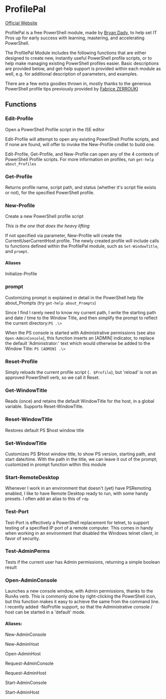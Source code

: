 # ProfilePal

[Official Website](http://bryan.dady.us/profilepal)
    
ProfilePal is a free PowerShell module, made by [Bryan Dady](http://about.me/bryandady), to help set IT Pros up for early success with learning, mastering, and accelerating PowerShell.

The ProfilePal Module includes the following functions that are either designed to create new, instantly useful PowerShell profile scripts, or to help make managing existing PowerShell profiles easier. Basic descriptions are provided below, and get-help support is provided within each module as well, e.g. for additional description of parameters, and examples.

There are a few extra goodies thrown in, mostly thanks to the generous PowerShell profile tips previously provided by [Fabrice ZERROUKI](http://www.zerrouki.com/powershell-profile-example/)

## Functions
### Edit-Profile
Open a PowerShell Profile script in the ISE editor

Edit-Profile will attempt to open any existing PowerShell Profile scripts, and if none are found, will offer to invoke the New-Profile cmdlet to build one.

Edit-Profile, Get-Profile, and New-Profile can open any of the 4 contexts of PowerShell Profile scripts. For more information on profiles, run `get-help about_Profiles`

### Get-Profile
Returns profile name, script path, and status (whether it's script file exists or not), for the specified PowerShell profile. 

### New-Profile
Create a new PowerShell profile script

*This is the one that does the heavy lifting*

If not specified via parameter, New-Profile will create the CurrentUserCurrentHost profile. The newly created profile will include calls to functions defined within the ProfilePal module, such as `Set-WindowTitle`, and `prompt`. 

#### Aliases
Initialize-Profile

### prompt
Customizing prompt is explained in detail in the PowerShell help file about_Prompts (try `get-help about_Prompts`)

Since I find I rarely need to know my current path, I write the starting path and date / time to the Window Title, and then simplify the prompt to reflect the current directory:`PS .\>`

When the PS console is started with Administrative permissions (see also `Open-AdminConsole`), this function inserts an [ADMIN] indicator, to replace the default 'Administrator:' text which would otherwise be added to the Window Title: `PS [ADMIN] .\>`

### Reset-Profile
Simply reloads the current profile script (`. $Profile`), but 'reload' is not an approved PowerShell verb, so we call it Reset.

### Get-WindowTitle
Reads (once) and retains the default WindowTitle for the host, in a global variable. Supports Reset-WindowTitle.

### Reset-WindowTitle
Restores default PS $host window title

### Set-WindowTitle
Customizes PS $Host window title, to show PS version, starting path, and start date/time. With the path in the title, we can leave it out of the prompt; customized in prompt function within this module

### Start-RemoteDesktop
Whenever I work in an environment that doesn't (yet) have PSRemoting enabled, I like to have Remote Desktop ready to run, with some handy presets. I often add an alias to this of `rdp`

### Test-Port
Test-Port is effectively a PowerShell replacement for telnet, to support testing of a specified IP port of a remote computer. This comes in handy when working in an environment that disabled the Windows telnet client, in favor of security.

### Test-AdminPerms
Tests if the current user has Admin permissions, returning a simple boolean result

### Open-AdminConsole

Launches a new console window, with Admin permissions, thanks to the RunAs verb. This is commonly done by right-clicking the PowerShell icon, but this function makes it easy to achieve the same from the command line. I recently added -NoProfile support, so that the Administrative console / host can be started in a 'default' mode.

#### Aliases:
New-AdminConsole

New-AdminHost

Open-AdminHost

Request-AdminConsole

Request-AdminHost

Start-AdminConsole

Start-AdminHost
